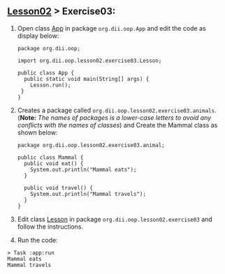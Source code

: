 ## [Lesson02](index.md) > Exercise03:

1. Open class [App](../../app/src/main/java/org/dii/oop/App.java) in package `org.dii.oop.App` and edit the code as display below: 
   ```
   package org.dii.oop;

   import org.dii.oop.lesson02.exercise03.Lesson;

   public class App {
     public static void main(String[] args) {
       Lesson.run();
    }
   }
   ```

2. Creates a package called `org.dii.oop.lesson02.exercise03.animals`. (**Note:** *The names of packages is a lower-case letters to avoid any conflicts with the names of classes*) and Create the Mammal class as shown below:
     ```
     package org.dii.oop.lesson02.exercise03.animal;

     public class Mammal {
       public void eat() {
         System.out.println("Mammal eats");
       }
    
       public void travel() {
         System.out.println("Mammal travels");
       }
     }

     ```


3. Edit class  [Lesson](../../app/src/main/java/org/dii/oop/lesson02/exercise03/Lesson.java) in package `org.dii.oop.lesson02.exercise03` and follow the instructions.


4. Run the code:
```
> Task :app:run
Mammal eats
Mammal travels
```